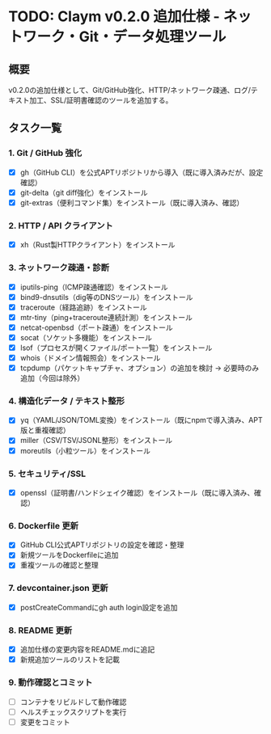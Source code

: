 # TODO: Claym v0.2.0 追加仕様 - ネットワーク・Git・データ処理ツール

## 概要
v0.2.0の追加仕様として、Git/GitHub強化、HTTP/ネットワーク疎通、ログ/テキスト加工、SSL/証明書確認のツールを追加する。

## タスク一覧

### 1. Git / GitHub 強化
- [x] gh（GitHub CLI）を公式APTリポジトリから導入（既に導入済みだが、設定確認）
- [x] git-delta（git diff強化）をインストール
- [x] git-extras（便利コマンド集）をインストール（既に導入済み、確認）

### 2. HTTP / API クライアント
- [x] xh（Rust製HTTPクライアント）をインストール

### 3. ネットワーク疎通・診断
- [x] iputils-ping（ICMP疎通確認）をインストール
- [x] bind9-dnsutils（dig等のDNSツール）をインストール
- [x] traceroute（経路追跡）をインストール
- [x] mtr-tiny（ping+traceroute連続計測）をインストール
- [x] netcat-openbsd（ポート疎通）をインストール
- [x] socat（ソケット多機能）をインストール
- [x] lsof（プロセスが開くファイル/ポート一覧）をインストール
- [x] whois（ドメイン情報照会）をインストール
- [x] tcpdump（パケットキャプチャ、オプション）の追加を検討 → 必要時のみ追加（今回は除外）

### 4. 構造化データ / テキスト整形
- [x] yq（YAML/JSON/TOML変換）をインストール（既にnpmで導入済み、APT版と重複確認）
- [x] miller（CSV/TSV/JSONL整形）をインストール
- [x] moreutils（小粒ツール）をインストール

### 5. セキュリティ/SSL
- [x] openssl（証明書/ハンドシェイク確認）をインストール（既に導入済み、確認）

### 6. Dockerfile 更新
- [x] GitHub CLI公式APTリポジトリの設定を確認・整理
- [x] 新規ツールをDockerfileに追加
- [x] 重複ツールの確認と整理

### 7. devcontainer.json 更新
- [x] postCreateCommandにgh auth login設定を追加

### 8. README 更新
- [x] 追加仕様の変更内容をREADME.mdに追記
- [x] 新規追加ツールのリストを記載

### 9. 動作確認とコミット
- [ ] コンテナをリビルドして動作確認
- [ ] ヘルスチェックスクリプトを実行
- [ ] 変更をコミット
